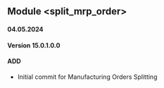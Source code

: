 ## Module <split_mrp_order>
#### 04.05.2024
#### Version 15.0.1.0.0
#### ADD
- Initial commit for Manufacturing Orders Splitting
